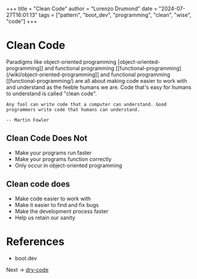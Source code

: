 +++
title = "Clean Code"
author = "Lorenzo Drumond"
date = "2024-07-27T16:01:13"
tags = ["pattern",  "boot_dev",  "programming",  "clean",  "wise",  "code"]
+++


# Clean Code

Paradigms like object-oriented programming [object-oriented-programming]] and functional programming [[functional-programming](/wiki/object-oriented-programming]] and functional programming [[functional-programming/) are all about making code easier to work with and understand as the feeble humans we are. Code that's easy for humans to understand is called "clean code".

    Any fool can write code that a computer can understand. Good programmers write code that humans can understand.

    -- Martin Fowler

## Clean Code Does Not

- Make your programs run faster
- Make your programs function correctly
- Only occur in object-oriented programming

## Clean code does

- Make code easier to work with
- Make it easier to find and fix bugs
- Make the development process faster
- Help us retain our sanity


# References

- boot.dev

Next -> [dry-code](/wiki/dry-code/)

